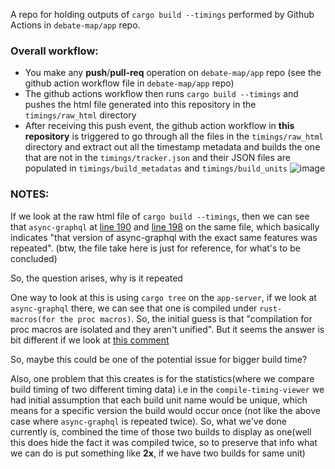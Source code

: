 A repo for holding outputs of ```cargo build --timings``` performed by Github Actions in ```debate-map/app``` repo.

### Overall workflow:
- You make any **push**/**pull-req** operation on `debate-map/app` repo (see the github action workflow file in `debate-map/app` repo)
- The github actions workflow then runs `cargo build --timings` and pushes the html file generated into this repository in the `timings/raw_html` directory
- After receiving this push event, the github action workflow in **this repository** is triggered to go through all the files in the `timings/raw_html` directory
 and extract out all the timestamp metadata and builds the one that are not in the `timings/tracker.json` and their JSON files are populated in `timings/build_metadatas` and `timings/build_units`
![image](https://github.com/user-attachments/assets/433afa8a-5bcd-4bc8-a754-50dc04a59079)

### NOTES:

If we look at the raw html file of `cargo build --timings`, then we can see that `async-graphql` at
[line 190](https://github.com/debate-map/compile-timings/blob/5b1585495f384af7aa7e884b7b9b00eae58f2268/docs/timings/raw_html/cargo-timing-20241006T165204Z.html#L190) and
[ line 198](https://github.com/debate-map/compile-timings/blob/5b1585495f384af7aa7e884b7b9b00eae58f2268/docs/timings/raw_html/cargo-timing-20241006T165204Z.html#L198) on the same file, which basically
indicates "that version of async-graphql with the exact same features was repeated".
(btw, the file take here is just for reference, for what's to be concluded)

So, the question arises, why is it repeated

One way to look at this is using `cargo tree` on the `app-server`, if we look at `async-graphql` there, we can see that
one is compiled under `rust-macros(for the proc macros)`. So, the initial guess is that "compilation for proc macros are isolated and they aren't unified".
But it seems the answer is bit different if we look at
[this comment](https://github.com/rust-lang/cargo/issues/13321#issuecomment-1899332106)

So, maybe this could be one of the potential issue for bigger build time?

Also, one problem that this creates is for the statistics(where we compare build timing of two different timing data) i.e in the `compile-timing-viewer` we had initial assumption that each build unit name would be unique, which means for a specific version the build would occur once (not like the above case where `async-graphql` is repeated twice).
So, what we've done currently is, combined the time of those two builds to display as one(well this does hide the fact it was compiled twice, so to preserve that info what we can do is put something like **2x**, if we have two builds for same unit)
